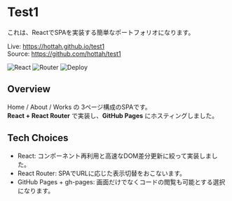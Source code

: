 # Test1

これは、ReactでSPAを実装する簡単なポートフォリオになります。

Live: https://hottah.github.io/test1  
Source: https://github.com/hottah/test1

![React](https://img.shields.io/badge/Frontend-React-61DAFB)
![Router](https://img.shields.io/badge/Routing-React%20Router-orange)
![Deploy](https://img.shields.io/badge/Deploy-GitHub%20Pages-blue)

## Overview
Home / About / Works の 3ページ構成のSPAです。  
**React + React Router** で実装し、**GitHub Pages** にホスティングしました。

## Tech Choices
- React: コンポーネント再利用と高速なDOM差分更新に絞って実装しました。
- React Router: SPAでURLに応じた表示切替をおこないます。
- GitHub Pages + gh-pages: 画面だけでなくコードの閲覧も可能とする選択になります。
